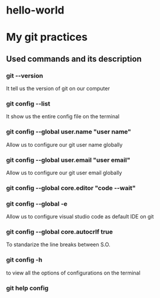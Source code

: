 # hello-world
<h1>My git practices</h1>
<h2>Used commands and its description</h2>
<h3>git --version</h3>
<p>It tell us the version of git on our computer</p>

<h3>git config --list</h3>
<p>It show us the entire config file on the terminal</p>
<h3>git config --global user.name "user name"</h3>
<p>Allow us to configure our git user name globally</p>
<h3>git config --global user.email "user email"</h3>
<p>Allow us to configure our git user email globally</p>
<h3>git config --global core.editor "code --wait"</h3>
<h3>git config --global -e</h3>
<p>Allow us to configure visual studio code as default IDE on git</p>
<h3>git config --global core.autocrlf true</h3>
<p>To standarize the line breaks between S.O.</p>
<h3>git config -h</h3>
<p>to view all the options of configurations on the terminal</p>
<h3>git help config</h3>
<p></p>
<h3></h3>
<p></p>
<h3></h3>
<p></p>

